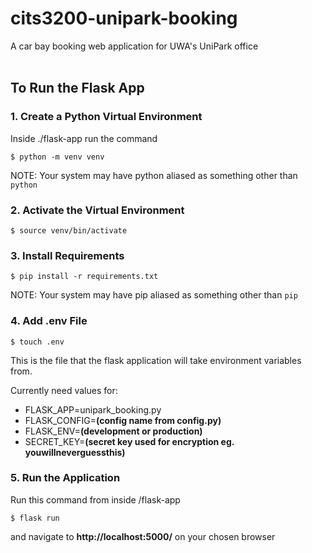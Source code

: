 # cits3200-unipark-booking
A car bay booking web application for UWA's UniPark office
<br><br>

## To Run the Flask App

### 1. Create a Python Virtual Environment
Inside ./flask-app run the command

`$ python -m venv venv`

NOTE: Your system may have python aliased as something other than `python`

### 2. Activate the Virtual Environment
`$ source venv/bin/activate`

### 3. Install Requirements
`$ pip install -r requirements.txt`

NOTE: Your system may have pip aliased as something other than `pip`

### 4. Add .env File
`$ touch .env`

This is the file that the flask application will take environment variables from.

Currently need values for:
- FLASK_APP=unipark_booking.py
- FLASK_CONFIG=**(config name from config.py)**
- FLASK_ENV=**(development or production)**
- SECRET_KEY=**(secret key used for encryption eg. youwillneverguessthis)**

### 5. Run the Application
Run this command from inside /flask-app

`$ flask run`

and navigate to **http://localhost:5000/** on your chosen browser

